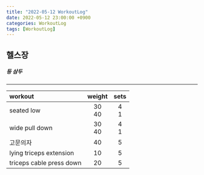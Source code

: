 ```yaml
---
title: "2022-05-12 WorkoutLog"
date: 2022-05-12 23:00:00 +0900
categories: WorkoutLog
tags: [WorkoutLog]
---
```


## 헬스장
##### 등 삼두
---

|    workout               |     weight     |     sets    |
|:-------------------------|:--------------:|:-----------:|
| seated low               |    30<br>40    |    4<br>1   |
| wide pull down           |    30<br>40    |    4<br>1   |
| 고문의자                 |       40       |      5      |
| lying triceps extension  |       10       |      5      |
| triceps cable press down |       20       |      5      |
